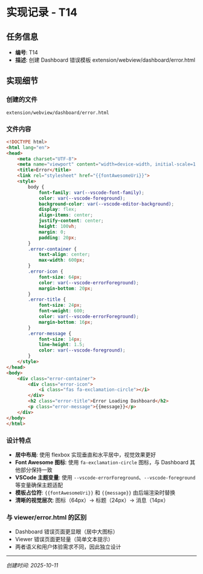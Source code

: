 # 实现记录 - T14

## 任务信息
- **编号**: T14
- **描述**: 创建 Dashboard 错误模板 extension/webview/dashboard/error.html

## 实现细节

### 创建的文件
`extension/webview/dashboard/error.html`

### 文件内容
```html
<!DOCTYPE html>
<html lang="en">
<head>
    <meta charset="UTF-8">
    <meta name="viewport" content="width=device-width, initial-scale=1.0">
    <title>Error</title>
    <link rel="stylesheet" href="{{fontAwesomeUri}}">
    <style>
        body {
            font-family: var(--vscode-font-family);
            color: var(--vscode-foreground);
            background-color: var(--vscode-editor-background);
            display: flex;
            align-items: center;
            justify-content: center;
            height: 100vh;
            margin: 0;
            padding: 20px;
        }
        .error-container {
            text-align: center;
            max-width: 600px;
        }
        .error-icon {
            font-size: 64px;
            color: var(--vscode-errorForeground);
            margin-bottom: 20px;
        }
        .error-title {
            font-size: 24px;
            font-weight: 600;
            color: var(--vscode-errorForeground);
            margin-bottom: 16px;
        }
        .error-message {
            font-size: 14px;
            line-height: 1.5;
            color: var(--vscode-foreground);
        }
    </style>
</head>
<body>
    <div class="error-container">
        <div class="error-icon">
            <i class="fas fa-exclamation-circle"></i>
        </div>
        <h2 class="error-title">Error Loading Dashboard</h2>
        <p class="error-message">{{message}}</p>
    </div>
</body>
</html>
```

### 设计特点
- **居中布局**: 使用 flexbox 实现垂直和水平居中，视觉效果更好
- **Font Awesome 图标**: 使用 `fa-exclamation-circle` 图标，与 Dashboard 其他部分保持一致
- **VSCode 主题变量**: 使用 `--vscode-errorForeground`、`--vscode-foreground` 等变量确保主题适配
- **模板占位符**: `{{fontAwesomeUri}}` 和 `{{message}}` 由后端渲染时替换
- **清晰的视觉层次**: 图标（64px）→ 标题（24px）→ 消息（14px）

### 与 viewer/error.html 的区别
- Dashboard 错误页面更显眼（居中大图标）
- Viewer 错误页面更轻量（简单文本提示）
- 两者语义和用户体验需求不同，因此独立设计

---
*创建时间: 2025-10-11*
